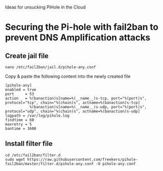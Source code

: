 Ideas for unsucking PiHole in the Cloud

# Securing the Pi-hole with fail2ban to prevent DNS Amplification attacks

## Create jail file

    nano /etc/fail2ban/jail.d/pihole-any.conf

Copy & paste the following content into the newly created file

    [pihole-any]
    enabled = true
    port     = 53
    action   = %(banaction)s[name=%(__name__)s-tcp, port="%(port)s", protocol="tcp", chain="%(chain)s", actname=%(banaction)s-tcp]
               %(banaction)s[name=%(__name__)s-udp, port="%(port)s", protocol="udp", chain="%(chain)s", actname=%(banaction)s-udp]
    logpath = /var/log/pihole.log
    findtime = 60
    maxretry = 5
    bantime = 3600
    
## Install filter file

    cd /etc/fail2ban/filter.d
    sudo wget https://raw.githubusercontent.com/freekers/pihole-fail2ban/master/filter.d/pihole-any.conf -O pihole-any.conf
